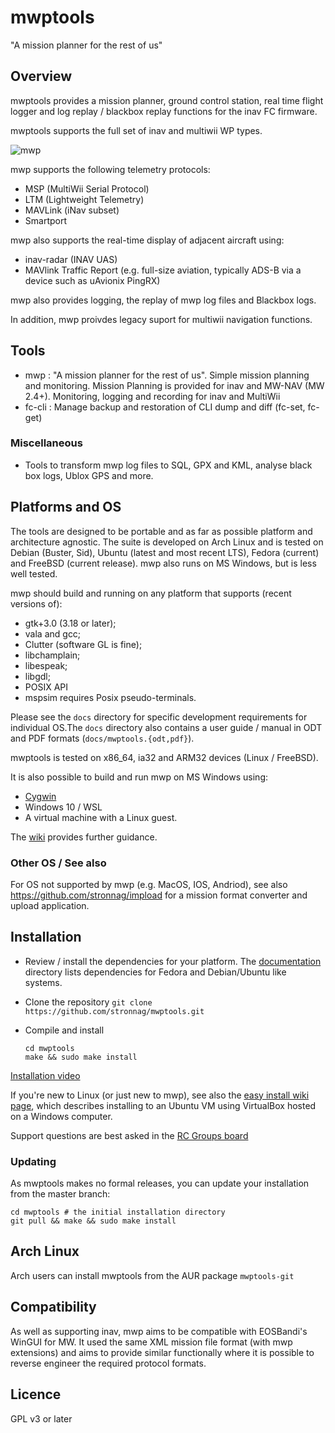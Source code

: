 mwptools
========

"A mission planner for the rest of us"

## Overview

mwptools provides a mission planner, ground control station, real time flight logger and log replay / blackbox replay functions for the inav FC firmware.

mwptools supports the full set of inav and multiwii WP types.

![mwp](https://raw.githubusercontent.com/wiki/stronnag/mwptools/images/ltm-normal.png)

mwp supports the following telemetry protocols:

* MSP (MultiWii Serial Protocol)
* LTM (Lightweight Telemetry)
* MAVLink (iNav subset)
* Smartport

mwp also supports the real-time display of adjacent aircraft using:

* inav-radar (INAV UAS)
* MAVlink Traffic Report (e.g. full-size aviation, typically ADS-B via a device such as uAvionix PingRX)

mwp also provides logging, the replay of mwp log files and Blackbox logs.

In addition, mwp proivdes legacy suport for multiwii navigation functions.

## Tools

 * mwp : "A mission planner for the rest of us". Simple mission planning and monitoring. Mission Planning is provided for inav and MW-NAV (MW 2.4+). Monitoring, logging and recording for inav and MultiWii
 * fc-cli : Manage backup and restoration of CLI dump and diff (fc-set, fc-get)

 ### Miscellaneous

 * Tools to transform mwp log files to SQL, GPX and KML, analyse black box logs, Ublox GPS and more.

## Platforms and OS

The tools are designed to be portable and as far as possible platform and architecture agnostic. The suite is developed on Arch Linux and is tested on Debian (Buster, Sid), Ubuntu (latest and most recent LTS), Fedora (current)  and FreeBSD (current release). mwp also runs on MS Windows, but is less well tested.

mwp should  build and running on any platform that supports (recent versions of):

 * gtk+3.0 (3.18 or later);
 * vala and gcc;
 * Clutter (software GL is fine);
 * libchamplain;
 * libespeak;
 * libgdl;
 * POSIX API
 * mspsim requires Posix pseudo-terminals.

Please see the `docs` directory for specific development requirements for individual OS.The `docs` directory also contains a user guide / manual in ODT and PDF formats (`docs/mwptools.{odt,pdf}`).

mwptools is tested on x86_64, ia32 and ARM32 devices (Linux / FreeBSD).

It is also possible to build and run mwp on MS Windows using:

* [Cygwin](https://www.cygwin.com/)
* Windows 10 / WSL
* A virtual machine with a Linux guest.

The [wiki](https://github.com/stronnag/mwptools/wiki) provides further guidance.

### Other OS / See also

For OS not supported by mwp (e.g. MacOS, IOS, Andriod), see also https://github.com/stronnag/impload for a mission format converter and upload application.

## Installation

* Review / install the dependencies for your platform. The [documentation](docs/) directory lists dependencies for Fedora and Debian/Ubuntu like systems.

* Clone the repository `git clone https://github.com/stronnag/mwptools.git`

* Compile and install
  ````
  cd mwptools
  make && sudo make install
  ````

[Installation video](https://vimeo.com/256052320/)

If you're new to Linux (or just new to mwp), see also the [easy install wiki page](https://github.com/stronnag/mwptools/wiki/Install-mwp-on-a-Windows-computer-for-Linux-noobs), which describes installing to an Ubuntu VM using VirtualBox hosted on a Windows computer.

Support questions are best asked in the [RC Groups board](https://www.rcgroups.com/forums/showthread.php?2633708-mwp)

### Updating

As mwptools makes no formal releases, you can update your installation from the master branch:

````
cd mwptools # the initial installation directory
git pull && make && sudo make install
````

## Arch Linux

Arch users can install mwptools from the AUR package `mwptools-git`

## Compatibility

As well as supporting inav, mwp aims to be compatible with EOSBandi's WinGUI for MW. It used the same XML mission file format (with mwp extensions) and aims to provide similar functionally where it is possible to reverse engineer the required protocol formats.

## Licence

GPL v3 or later

